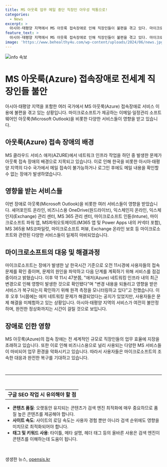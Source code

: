 ```yaml
---
title: MS 아웃룩 업무 메일 중단 직장인 아우성 먹통으로!
categories:
  - News
excerpt: >
  아시아·태평양 지역에서 MS 아웃룩 접속장애로 인해 직장인들이 불편을 겪고 있다. 마이크로소프트의 MS 클라우드 서비스 애저(AZURE)에서 발생한 문제로 한국 및 다른 국가에서 메일 접속 및 확인 장애가 수시간 동안 발생했다. 다양한 MS 서비스들이 먹통이 되었고, 마이크로소프트는 문제에 대한 조사 및 원격 측정을 진행 중이라고 밝혔다. 이에 따라 아시아·태평양 지역의 서비스가 완전 정상화될 때까지 시간이 걸릴 것으로 전망된다.
feature_text: >
  아시아·태평양 지역에서 MS 아웃룩 접속장애로 인해 직장인들이 불편을 겪고 있다. 마이크로소프트의 MS 클라우드 서비스 애저(AZURE)에서 발생한 문제로 한국 및 다른 국가에서 메일 접속 및 확인 장애가 수시간 동안 발생했다. 다양한 MS 서비스들이 먹통이 되었고, 마이크로소프트는 문제에 대한 조사 및 원격 측정을 진행 중이라고 밝혔다. 이에 따라 아시아·태평양 지역의 서비스가 완전 정상화될 때까지 시간이 걸릴 것으로 전망된다.
image: 'https://www.behealthy4u.com/wp-content/uploads/2024/06/news.jpg'
---
```


<p><img src="https://www.behealthy4u.com/wp-content/uploads/2024/06/news.jpg" alt="info 속보" /></p>

<h1 data-ke-size="size26"><b>MS 아웃룩(Azure) 접속장애로 전세계 직장인들 불안</b></h1>

<p data-ke-size="size16">아시아·태평양 지역을 포함한 여러 국가에서 MS 아웃룩(Azure) 접속장애로 서비스 이용에 불편을 겪고 있는 상황입니다. 마이크로소프트가 제공하는 이메일·일정관리 소프트웨어인 아웃룩(Microsoft Outlook)을 비롯한 다양한 서비스들이 영향을 받고 있습니다.</p>

<h2 data-ke-size="size24"><b>아웃룩(Azure) 접속 장애의 배경</b></h2>

<p data-ke-size="size16">MS 클라우드 서비스 애저(AZURE)에서 네트워크 인프라 작업을 하던 중 발생한 문제가 아웃룩 접속 장애의 배경으로 지목되고 있습니다. 이로 인해 한국을 비롯한 아시아·태평양 지역의 다수 국가에서 메일 접속이 불가능하거나 로그인 후에도 메일 내용을 확인할 수 없는 장애가 발생하였습니다.</p>

<h2 data-ke-size="size24"><b>영향을 받는 서비스들</b></h2>

<p data-ke-size="size16">이번 장애로 아웃룩(Microsoft Outlook)을 비롯한 여러 서비스들이 영향을 받았습니다. 셰어포인트 온라인, 비즈니스용 OneDrive(원드라이브), 익스체인지 온라인, 익스체인지(Exchange) 관리 센터, MS 365 관리 센터, 마이크로소프트 인튠(Intune), 마이크로소프트 파워 앱, MS파워오토메이트(M365 앱 및 Power Apps 내의 커넥터 포함), MS 365용 MS코파일럿, 마이크로소프트 퍼뷰, Exchange 온라인 보호 등 마이크로소프트와 관련된 다양한 서비스들이 일제히 마비되었습니다.</p>

<h2 data-ke-size="size24"><b>마이크로소프트의 대응 및 해결과정</b></h2>

<p data-ke-size="size16">마이크로소프트는 장애가 발생한 날 한국시간 기준으로 오전 11시경에 사용자들의 접속 문제를 확인 중이며, 문제의 원인을 파악하고 다음 단계를 계획하기 위해 서비스를 점검 중이라고 밝혔습니다. 이후 약 11시 47분쯤, "애저(Azure) 네트워킹 인프라 내의 최근 변경으로 인해 영향이 발생한 것으로 확인됐다"며 "변경 내용을 되돌리고 영향을 받은 서비스가 복구되는지 확인하기 위해 원격 측정을 모니터링하고 있다"고 전했습니다. 이후 오후 1시쯤에는 애저 네트워킹 문제가 해결되었다는 공지가 있었지만, 사용자들은 문제 해결을 미체험하고 있는 상황입니다. 아시아·태평양 지역의 서비스가 여전히 불안정하며, 완전한 정상화까지는 시간이 걸릴 것으로 보입니다.</p>

<h2 data-ke-size="size24"><b>장애로 인한 영향</b></h2>

<p data-ke-size="size16">MS 아웃룩(Azure)의 접속 장애는 전 세계적인 규모로 직장인들의 업무 효율에 지장을 초래하고 있습니다. 또한 이로 인해 비즈니스용으로 널리 사용되는 다양한 MS 서비스들이 마비되어 업무 환경을 악화시키고 있습니다. 따라서 사용자들은 마이크로소프트의 조속한 대응과 완전한 복구를 기대하고 있습니다.</p>

<p data-ke-size="size16">&nbsp;</p>

<hr>

<p data-ke-size="size16">&nbsp;</p>

<table>
<tbody>
<tr>
<td style="text-align: left;"><b>구글 SEO 작업 시 유의해야 할 점</b></td>
</tr>
</tbody>
</table>

<ul>
    <li><b>콘텐츠 품질</b>: 오랫동안 유지되는 콘텐츠가 검색 엔진 최적화에 매우 중요하므로 품질 높은 콘텐츠를 제공해야 합니다.</li>
    <li><b>사이트 속도</b>: 사이트의 로딩 속도는 사용자 경험 뿐만 아니라 검색 순위에도 영향을 미치므로 최적화되어야 합니다.</li>
    <li><b>태그 및 키워드 사용</b>: 타이틀, 메타 설명, 헤더 태그 등의 올바른 사용은 검색 엔진이 콘텐츠를 이해하는데 도움이 됩니다.</li>
</ul>

<p data-ke-size="size16">&nbsp;</p>
생생한 뉴스, <a href="https://opensis.kr" rel="dofollow">opensis.kr</a>


